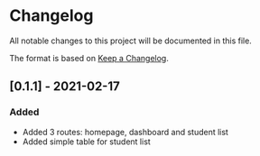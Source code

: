# Changelog
All notable changes to this project will be documented in this file.

The format is based on [Keep a Changelog](https://keepachangelog.com/en/1.0.0/).

## [0.1.1] - 2021-02-17
### Added
- Added 3 routes: homepage, dashboard and student list 
- Added simple table for student list 
